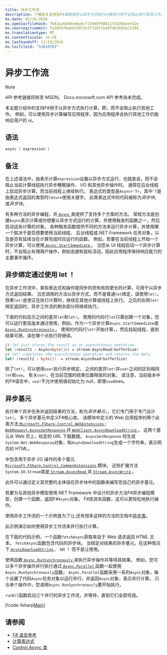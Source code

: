 ```yaml
---
title: 异步工作流
description: 了解有关支持在F#编程语言以异步方式执行计算执行而不会阻止执行其他工作。
ms.date: 05/16/2016
ms.openlocfilehash: 7643a26469ee6a6cf15940f90611fd430beef42e
ms.sourcegitcommit: fa38fe76abdc8972e37138fcb4dfdb3502ac5394
ms.translationtype: MT
ms.contentlocale: zh-CN
ms.lasthandoff: 12/19/2018
ms.locfileid: "53610783"
---
```

# <a name="asynchronous-workflows"></a>异步工作流

> [!NOTE]
> API 参考链接将转至 MSDN。  Docs.microsoft.com API 参考尚未完成。

本主题介绍中的支持F#用于以异步方式执行计算，即，而不会阻止执行其他工作。 例如，可以使用异步计算编写应用程序，因为应用程序会执行其他工作仍能响应用户的 ui。

## <a name="syntax"></a>语法

```fsharp
async { expression }
```

## <a name="remarks"></a>备注

在上述语法中，由表示计算`expression`设置以异步方式运行，也就是说，而不会阻止当前计算线程执行异步睡眠操作、 I/O 和其他异步操作时。 通常在后台线程上启动异步计算，而当前线程上继续执行。 表达式的类型是`Async<'T>`，其中`'T`是由表达式返回的类型时`return`使用关键字。 此类表达式中的代码被称为*异步块*，或*异步块*。

有多种方法的异步编程，并[ `Async` ](https://msdn.microsoft.com/library/03eb4d12-a01a-4565-a077-5e83f17cf6f7)类提供了支持多个方案的方法。 常规方法是创建`Async`表示计算或你想要以异步方式运行的计算，并使用触发的函数之一，然后启动这些计算的对象。 各种触发函数提供不同的方法来运行异步计算，并使用哪一个取决于是否想要使用当前线程、 后台线程或.NET Framework 任务对象，以及是否有延续当在计算完成时应运行的函数。 例如，若要在当前线程上开始一个异步计算，可以使用[ `Async.StartImmediate` ](https://msdn.microsoft.com/library/2f71d1cc-187f-48cf-ac66-e7fda41c46e3)。 当您从 UI 线程启动一个异步计算时，不会阻止处理用户操作，例如击键和鼠标活动，因此应用程序保持响应能力的主要事件循环。

## <a name="asynchronous-binding-by-using-let"></a>异步绑定通过使用 let ！

在异步工作流中，某些表达式和操作是同步的而有些则更长的计算，可用于以异步方式返回结果。 当您调用的方法以异步方式，而不是普通`let`绑定，请使用`let!`。 效果`let!`是使正在执行计算时，继续在其他计算或线程上执行。 之后的右侧`let!`绑定返回时，异步工作流的剩余部分将继续执行。

下面的代码显示之间的差异`let`和`let!`。 使用的代码行`let`只需创建一个对象，您可以运行更高版本通过使用，例如，作为一个异步计算`Async.StartImmediate`或[ `Async.RunSynchronously` ](https://msdn.microsoft.com/library/0a6663a9-50f2-4d38-8bf3-cefd1a51fd6b)。 使用的代码行`let!`开始计算，，然后挂起线程，直到结果可用，请在哪个点执行将继续。

```fsharp
// let just stores the result as an asynchronous operation.
let (result1 : Async<byte[]>) = stream.AsyncRead(bufferSize)
// let! completes the asynchronous operation and returns the data.
let! (result2 : byte[])  = stream.AsyncRead(bufferSize)
```

除了`let!`，可以使用`use!`执行异步绑定。 之间的差异`let!`并`use!`之间的区别相同`let`和`use`。 有关`use!`，在当前范围的结束位置释放的对象。 请注意，当前版本中的F#语言中，`use!`不允许使用值初始化为 null，即使`use`does。

## <a name="asynchronous-primitives"></a>异步基元

执行单个异步任务并返回结果的方法，称为*异步基元*，，它们专门用于专门设计`let!`。 多个异步基元中定义F#核心库。 该模块中定义的 Web 应用程序的两个此类方法[ `Microsoft.FSharp.Control.WebExtensions` ](https://msdn.microsoft.com/library/95ef17bc-ee3f-44ba-8a11-c90fcf4cf003): [ `WebRequest.AsyncGetResponse` ](https://msdn.microsoft.com/library/09a60c31-e6e2-4b5c-ad23-92a86e50060c)并[ `WebClient.AsyncDownloadString` ](https://msdn.microsoft.com/library/8a85a9b7-f712-4cac-a0ce-0a797f8ea32a)。 这两个基元从 Web 页上，给定的 URL 下载数据。 `AsyncGetResponse` 将生成`System.Net.WebResponse`对象，和`AsyncDownloadString`生成一个字符串，表示网页的 HTML。

中包含用于异步 I/O 操作的多个基元[ `Microsoft.FSharp.Control.CommonExtensions` ](https://msdn.microsoft.com/library/2edb67cb-6814-4a30-849f-b6dbdd042396)模块。 这些扩展方法`System.IO.Stream`类是[ `Stream.AsyncRead` ](https://msdn.microsoft.com/library/85698aaa-bdda-47e6-abed-3730f59fda5e)并[ `Stream.AsyncWrite` ](https://msdn.microsoft.com/library/1b0a2751-e42a-47e1-bd27-020224adc618)。

此外可以通过定义其完整的主体括在异步块中的函数来编写您自己的异步基元。

若要为与其他异步模型使用.NET Framework 中设计的异步方法F#异步编程模型，创建一个函数，返回F#`Async`对象。 F#库具有函数，这可以更轻松地执行操作。

使用异步工作流的一个示例是为了让;还有很多这样的方法的文档中[异步类](https://msdn.microsoft.com/library/03eb4d12-a01a-4565-a077-5e83f17cf6f7)。

此示例演示如何使用异步工作流来并行执行计算。

在下面的代码示例，一个函数`fetchAsync`获取来自于 Web 请求返回 HTML 文本。 `fetchAsync`函数包含代码的异步块。 当绑定对结果的异步基元，在这种情况下[ `AsyncDownloadString` ](https://msdn.microsoft.com/library/8a85a9b7-f712-4cac-a0ce-0a797f8ea32a)、 let ！ 而不是让使用。

使用函数[ `Async.RunSynchronously` ](https://msdn.microsoft.com/library/0a6663a9-50f2-4d38-8bf3-cefd1a51fd6b)来执行异步操作并等待其结果。 例如，您可以多个异步操作并行执行通过[ `Async.Parallel` ](https://msdn.microsoft.com/library/aa9b0355-2d55-4858-b943-cbe428de9dc4)函数一起使用`Async.RunSynchronously`函数。 `Async.Parallel`函数采用一系列`Async`对象，每个设置了代码`Async`任务对象以运行并行，并返回`Async`对象，表示并行计算。 只与单个操作中，您调用`Async.RunSynchronously`要开始执行。

`runAll`函数启动三个并行的异步工作流，并等待，直到它们全部完成。

[!code-fsharp[Main](../../../samples/snippets/fsharp/lang-ref-2/snippet8003.fs)]

## <a name="see-also"></a>请参阅

- [F# 语言参考](index.md)
- [计算表达式](computation-expressions.md)
- [Control.Async 类](https://msdn.microsoft.com/visualfsharpdocs/conceptual/control.async-class-%5bfsharp%5d)